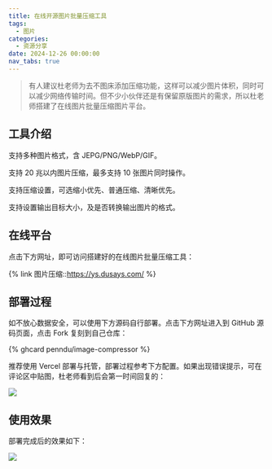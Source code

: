 ```yaml
---
title: 在线开源图片批量压缩工具
tags:
  - 图片
categories:
  - 资源分享
date: 2024-12-26 00:00:00
nav_tabs: true
---
```


> 有人建议杜老师为去不图床添加压缩功能，这样可以减少图片体积，同时可以减少网络传输时间。但不少小伙伴还是有保留原版图片的需求，所以杜老师搭建了在线图片批量压缩图片平台。

<!-- more -->

## 工具介绍

支持多种图片格式，含 JEPG/PNG/WebP/GIF。

支持 20 兆以内图片压缩，最多支持 10 张图片同时操作。

支持压缩设置，可选缩小优先、普通压缩、清晰优先。

支持设置输出目标大小，及是否转换输出图片的格式。

## 在线平台

点击下方网址，即可访问搭建好的在线图片批量压缩工具：

{% link 图片压缩::https://ys.dusays.com/ %}

## 部署过程

如不放心数据安全，可以使用下方源码自行部署。点击下方网址进入到 GitHub 源码页面，点击 Fork 复刻到自己仓库：

{% ghcard penndu/image-compressor %}

推荐使用 Vercel 部署与托管，部署过程参考下方配置。如果出现错误提示，可在评论区中贴图，杜老师看到后会第一时间回复的：

![](https://cdn.dusays.com/2024/12/782-1.jpg)

## 使用效果

部署完成后的效果如下：

![](https://cdn.dusays.com/2024/12/779-5.jpg)